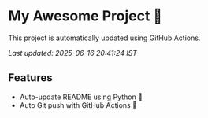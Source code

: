 # My Awesome Project 🚀

This project is automatically updated using GitHub Actions.

_Last updated: 2025-06-16 20:41:24 IST_

## Features
- Auto-update README using Python 🐍
- Auto Git push with GitHub Actions 🤖

